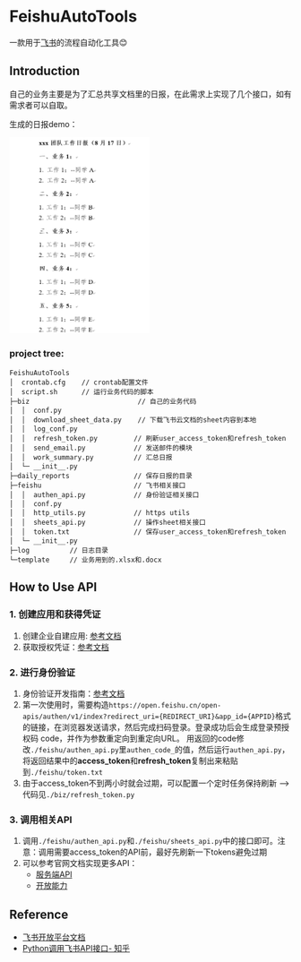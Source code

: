 # FeishuAutoTools
一款用于[飞书](https://www.feishu.cn/)的流程自动化工具😊

## Introduction
自己的业务主要是为了汇总共享文档里的日报，在此需求上实现了几个接口，如有需求者可以自取。

生成的日报demo：

<img width="250" height="350" src="/demo.png"/>

### project tree:
```
FeishuAutoTools
│  crontab.cfg    // crontab配置文件
│  script.sh      // 运行业务代码的脚本
├─biz                           // 自己的业务代码
│  │  conf.py
│  │  download_sheet_data.py    // 下载飞书云文档的sheet内容到本地
│  │  log_conf.py
│  │  refresh_token.py         // 刷新user_access_token和refresh_token
│  │  send_email.py            // 发送邮件的模块
│  │  work_summary.py          // 汇总日报
│  └─ __init__.py
├─daily_reports                // 保存日报的目录
├─feishu                       // 飞书相关接口
│  │  authen_api.py            // 身份验证相关接口
│  │  conf.py
│  │  http_utils.py            // https utils
│  │  sheets_api.py            // 操作sheet相关接口
│  │  token.txt                // 保存user_access_token和refresh_token
│  └─ __init__.py
├─log          // 日志目录
└─template     // 业务用到的.xlsx和.docx
```

## How to Use API
### 1. 创建应用和获得凭证
1. 创建企业自建应用: [参考文档](https://open.feishu.cn/document/uQjL04CN/ukzM04SOzQjL5MDN)
2. 获取授权凭证：[参考文档](https://open.feishu.cn/document/ukTMukTMukTM/uMTNz4yM1MjLzUzM)

### 2. 进行身份验证
1. 身份验证开发指南：[参考文档](https://open.feishu.cn/document/ukTMukTMukTM/uETOwYjLxkDM24SM5AjN)
2. 第一次使用时，需要构造`https://open.feishu.cn/open-apis/authen/v1/index?redirect_uri={REDIRECT_URI}&app_id={APPID}`格式的链接，在浏览器发送请求，然后完成扫码登录。登录成功后会生成登录预授权码 code，并作为参数重定向到重定向URL。
用返回的code修改`./feishu/authen_api.py`里`authen_code_`的值，然后运行`authen_api.py`，将返回结果中的**access_token**和**refresh_token**复制出来粘贴到`./feishu/token.txt`
3. 由于access_token不到两小时就会过期，可以配置一个定时任务保持刷新 --> 代码见`./biz/refresh_token.py`

### 3. 调用相关API
1. 调用`./feishu/authen_api.py`和`./feishu/sheets_api.py`中的接口即可。注意：调用需要access_token的API前，最好先刷新一下tokens避免过期
2. 可以参考官网文档实现更多API：
	+ [服务端API](https://open.feishu.cn/document/ukTMukTMukTM/uITNz4iM1MjLyUzM)
	+ [开放能力](https://open.feishu.cn/document/ugTM5UjL4ETO14COxkTN/uEDN04SM0QjLxQDN)

## Reference
- [飞书开放平台文档](https://open.feishu.cn/document/uQjL04CN/ucDOz4yN4MjL3gzM)
- [Python调用飞书API接口- 知乎](https://zhuanlan.zhihu.com/p/127962748)
